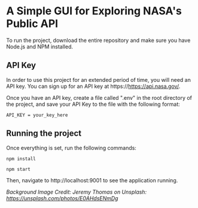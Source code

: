 # A Simple GUI for Exploring NASA's Public API

To run the project, download the entire repository and make sure you have Node.js and NPM installed.

## API Key

In order to use this project for an extended period of time, you will need an API key. You can sign up for an API key at https://https://api.nasa.gov/.

Once you have an API key, create a file called ".env" in the root directory of the project, and save your API Key to the file with the following format:

```
API_KEY = your_key_here
```

## Running the project

Once everything is set, run the following commands:

```
npm install
```
```
npm start
```

Then, navigate to http://localhost:9001 to see the application running.

*Background Image Credit: Jeremy Thomas on Unsplash: https://unsplash.com/photos/E0AHdsENmDg*
